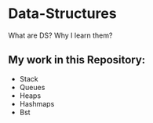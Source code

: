 # Data-Structures
What are DS? Why I learn them?

## My work in this Repository:
* Stack
* Queues
* Heaps
* Hashmaps
* Bst 
